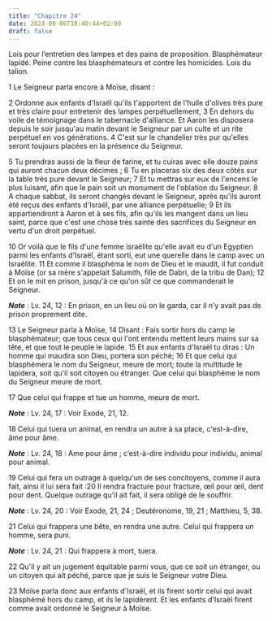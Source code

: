 ```yaml
---
title: "Chapitre 24"
date: 2024-09-06T18:40:44+02:00
draft: false
---
```



Lois pour l’entretien des lampes et des pains de proposition.
Blasphémateur lapidé.
Peine contre les blasphémateurs et contre les homicides.
Lois du talion.


1 Le Seigneur parla encore à Moïse, disant :


2 Ordonne aux enfants d'Israël qu'ils t'apportent de l'huile d'olives très pure et très claire pour entretenir des lampes perpétuellement, 3 En dehors du voile de témoignage dans le tabernacle d'alliance. Et Aaron les disposera depuis le soir jusqu'au matin devant le Seigneur par un culte et un rite perpétuel en vos générations. 4 C'est sur le chandelier très pur qu'elles seront toujours placées en la présence du Seigneur.


5 Tu prendras aussi de la fleur de farine, et tu cuiras avec elle douze pains qui auront chacun deux décimes ; 6 Tu en placeras six des deux côtés sur la table très pure devant le Seigneur; 7 Et tu mettras sur eux de l'encens le plus luisant, afin que le pain soit un monument de l'oblation du Seigneur. 8 A chaque sabbat, ils seront changés devant le Seigneur, après qu'ils auront été reçus des enfants d'Israël, par une alliance perpétuelle; 9 Et ils appartiendront à Aaron et à ses fils, afin qu'ils les mangent dans un lieu saint, parce que c'est une chose très sainte des sacrifices du Seigneur en vertu d'un droit perpétuel.


10 Or voilà que le fils d'une femme israélite qu'elle avait eu d'un Egyptien parmi les enfants d'Israël, étant sorti, eut une querelle dans le camp avec un Israélite. 11 Et comme il blasphéma le nom de Dieu et le maudit, il fut conduit à Moïse (or sa mère s'appelait Salumith, fille de Dabri, de la tribu de Dan); 12 Et on le mit en prison, jusqu'à ce qu'on sût ce que commanderait le Seigneur.

***Note*** :  Lv. 24, 12 : En prison, en un lieu où on le garda, car il n’y avait pas de prison proprement dite.

13 Le Seigneur parla à Moïse, 14 Disant : Fais sortir hors du camp le blasphémateur; que tous ceux qui l'ont entendu mettent leurs mains sur sa tête, et que tout le peuple le lapide. 15 Et aux enfants d'Israël tu diras : Un homme qui maudira son Dieu, portera son péché; 16 Et que celui qui blasphémera le nom du Seigneur, meure de mort; toute la multitude le lapidera, soit qu'il soit citoyen ou étranger. Que celui qui blasphème le nom du Seigneur meure de mort.


17 Que celui qui frappe et tue un homme, meure de mort.

***Note*** :  Lv. 24, 17 : Voir Exode, 21, 12.

18 Celui qui tuera un animal, en rendra un autre à sa place, c'est-à-dire, âme pour âme.

***Note*** :  Lv. 24, 18 : Ame pour âme ; c’est-à-dire individu pour individu, animal pour animal.

19 Celui qui fera un outrage à quelqu'un de ses concitoyens, comme il aura fait, ainsi il lui sera fait :20 Il rendra fracture pour fracture, œil pour œil, dent pour dent. Quelque outrage qu'il ait fait, il sera obligé de le souffrir.

***Note*** :  Lv. 24, 20 : Voir Exode, 21, 24 ; Deutéronome, 19, 21 ; Matthieu, 5, 38.

21 Celui qui frappera une bête, en rendra une autre. Celui qui frappera un homme, sera puni.

***Note*** :  Lv. 24, 21 : Qui frappera à mort, tuera.

22 Qu'il y ait un jugement équitable parmi vous, que ce soit un étranger, ou un citoyen qui ait péché, parce que je suis le Seigneur votre Dieu.


23 Moïse parla donc aux enfants d'Israël, et ils firent sortir celui qui avait blasphémé hors du camp, et ils le lapidèrent. Et les enfants d'Israël firent comme avait ordonné le Seigneur à Moïse.

